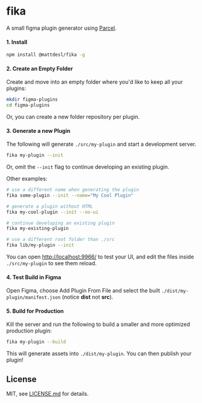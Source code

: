 # fika

A small figma plugin generator using [Parcel](https://parceljs.org/).

#### 1. Install

```sh
npm install @mattdesl/fika -g
```

#### 2. Create an Empty Folder

Create and move into an empty folder where you'd like to keep all your plugins:

```sh
mkdir figma-plugins
cd figma-plugins
```

Or, you can create a new folder repository per plugin.

#### 3. Generate a new Plugin

The following will generate `./src/my-plugin` and start a development server.

```sh
fika my-plugin --init
```

Or, omit the `--init` flag to continue developing an existing plugin.

Other examples:

```sh
# use a different name when generating the plugin
fika some-plugin --init --name="My Cool Plugin"

# generate a plugin without HTML
fika my-cool-plugin --init --no-ui

# continue developing an existing plugin
fika my-existing-plugin

# use a different root folder than ./src
fika lib/my-plugin --init
```

You can open [http://localhost:9966/](http://localhost:9966/) to test your UI, and edit the files inside `./src/my-plugin` to see them reload.

#### 4. Test Build in Figma

Open Figma, choose Add Plugin From File and select the built `./dist/my-plugin/manifest.json` (notice **dist** not **src**).

#### 5. Build for Production

Kill the server and run the following to build a smaller and more optimized production plugin:

```sh
fika my-plugin --build
```

This will generate assets into `./dist/my-plugin`. You can then publish your plugin!

## License

MIT, see [LICENSE.md](http://github.com/mattdesl/fika/blob/master/LICENSE.md) for details.
